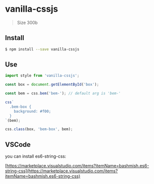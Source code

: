 # vanilla-cssjs

> Size 300b

## Install

```sh
$ npm install --save vanilla-cssjs
```

## Use

```js
import style from 'vanilla-cssjs';

const box = document.getElementById('box');

const bem = css.bem('bem-'); // default arg is 'bem-'

css`
  .bem-box {
    background: #f00;
  }
`(bem);

css.class(box, 'bem-box', bem);
```

## VSCode

you can install es6-string-css:

[https://marketplace.visualstudio.com/items?itemName=bashmish.es6-string-css](https://marketplace.visualstudio.com/items?itemName=bashmish.es6-string-css)
